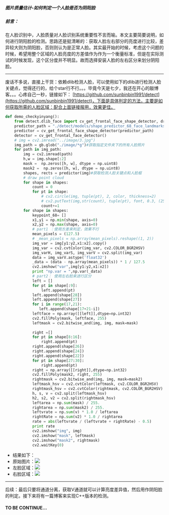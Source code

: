 ##### 图片质量估计-如何判定一个人脸是否为阴阳脸

##### 前言：
在人脸识别中，人脸质量对人脸识别系统重要性不言而喻。本文主要简要说明，如何进行阴阳脸的检测。思路还是挺清晰的：获取人脸左右部分的亮度进行比较，差异较大则为阴阳脸，否则则认为是正常人脸。其实最开始的时候，考虑这个问题的时候，希望用整个区域的人脸亮度的方差值作为作为一个衡量标准，但是在实际测试的时候发现，这个区分度并不明显。故而选择安装人脸的左右区分来划分阴阳脸。

----
 废话不多说，直接上干货：依赖dlib检测人脸，可以使用如下的dlib进行检测人脸关键点，觉得还行的，给个star行不行。。。毕竟今天是七夕，我还在开心的敲博客。。。心疼自己一秒，链接如下：
 [https://github.com/sunbinbin1991/detect](https://github.com/sunbinbin1991/detect)，下面是具体判定的方法，主要是如何获取所需的人脸区域：配合上面链接服用，效果更佳。
```python
def demo_checkyinyang():
    from detect.dlib_face import cv_get_frontal_face_shape_detector, draw_shapes, cv_get_frontal_face_detector
    predictor_path = "./detect/models/shape_predictor_68_face_landmarks.dat"
    predictor = cv_get_frontal_face_shape_detector(predictor_path)
    detector = cv_get_frontal_face_detector()
    # img = cv2.imread("../image/3.jpg")
    img_path = gb.glob("./image/*g")#获取指定文件夹下的所有人脸照片
    for path in img_path:
        img = cv2.imread(path)
        h,w = img.shape[:2]
        mask =  np.zeros([h, w], dtype = np.uint8)
        mask2 =  np.zeros([h, w], dtype = np.uint8)
        shapes, rects = predictor(img)#获取检测人脸关键点和人脸框
        # draw point cloud
        for shape in shapes:
            count = 0
            for pt in shape:
                # cv2.circle(img, tuple(pt), 2, color, thickness=2)
                # cv2.putText(img,str(count), tuple(pt), font, 0.3, (255, 0, 0), 1)
                count+=1
        for shape in shapes:
            keypoint_68= []
            x1,y1 = np.min(shape, axis=0)
            x2,y2 = np.max(shape, axis=0)
            # part1 ：使用方差来判定，效果不行
            mean_pixels = (127.5)
            # _mean_pixels = np.array(mean_pixels).reshape((1, 2))
            img_var = img[y1:y2,x1:x2].copy()
            img_var = cv2.cvtColor(img_var, cv2.COLOR_BGR2HSV)
            img_varH, img_varS, img_varV = cv2.split(img_var)
            data = img_varV.astype('float32')
            _data = (data - np.array(mean_pixels)) * 1 / 127.5
            cv2.imshow("var",img[y1:y2,x1:x2])
            print "np.var = ",np.var(_data)
            # part2： 使用左右脸来进行区分
            left = []
            for pt in shape[:9]:
                left.append(pt)
            left.append(shape[28])
            left.append(shape[27])
            for i in range(17,21):
               left.append(shape[17+21-i])
            leftface = np.array([[left]],dtype=np.int32)
            cv2.fillPoly(mask, leftface, 255)
            leftmask = cv2.bitwise_and(img, img, mask=mask)
            
            right =[]
            for pt in shape[8:16]:
                right.append(pt)
            right.append(shape[26])
            right.append(shape[24])
            right.append(shape[22])
            for pt in shape[27:30]:
                right.append(pt)
            right = np.array([[right]],dtype=np.int32)
            cv2.fillPoly(mask2, right, 255)
            rightmask = cv2.bitwise_and(img, img, mask=mask2)
            leftmask_hsv = cv2.cvtColor(leftmask, cv2.COLOR_BGR2HSV)
            rightmask_hsv = cv2.cvtColor(rightmask, cv2.COLOR_BGR2HSV)
            h, s, v = cv2.split(leftmask_hsv)
            h2, s2, v2 = cv2.split(rightmask_hsv)
            leftarea = np.sum(mask) / 255.
            rightarea = np.sum(mask2) / 255.
            leftvrate = np.sum(v) * 1.0 / leftarea
            rightRate = np.sum(v2) * 1.0 / rightarea
            rate = abs(leftvrate / (leftvrate + rightRate) - 0.5)
            print rate
            cv2.imshow("img", img)
            cv2.imshow("mask", leftmask)
            cv2.imshow("mask2", rightmask)
            cv2.waitKey(0)
```
* 结果如下：
* 原始图片：![](https://imgconvert.csdnimg.cn/aHR0cDovL3d3MS5zaW5haW1nLmNuL2xhcmdlLzAwNU0ybWFDZ3kxZnVkNTdmYWVtOGozMDR5MDYycTMxLmpwZw?x-oss-process=image/format,png)
* 左脸区域：![](https://imgconvert.csdnimg.cn/aHR0cDovL3d3MS5zaW5haW1nLmNuL2xhcmdlLzAwNU0ybWFDZ3kxZnVkNTd3bmd3OWozMDR5MDYyNzQ0LmpwZw?x-oss-process=image/format,png)
* 右脸区域：![](https://imgconvert.csdnimg.cn/aHR0cDovL3d3MS5zaW5haW1nLmNuL2xhcmdlLzAwNU0ybWFDZ3kxZnVkNTg3ZjlvcmozMDR5MDYyanI3LmpwZw?x-oss-process=image/format,png)


---

后续：最后只要将通道分离，获取V通道就可以计算亮度差异值，然后用作阴阳脸的判定。接下来将有一篇博客来实现C++版本的检测。
#### TO BE CONTINUE...